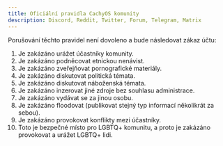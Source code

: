 ```yaml
---
title: Oficiální pravidla CachyOS komunity
description: Discord, Reddit, Twitter, Forum, Telegram, Matrix
---
```


Porušování těchto pravidel není dovoleno a bude následovat zákaz účtu:

1. Je zakázáno urážet účastníky komunity.
2. Je zakázáno podněcovat etnickou nenávist.
3. Je zakázáno zveřejňovat pornografické materiály.
4. Je zakázáno diskutovat politická témata.
5. Je zakázáno diskutovat náboženská témata.
6. Je zakázáno inzerovat jiné zdroje bez souhlasu administrace.
7. Je zakázáno vydávat se za jinou osobu.
8. Je zakázáno floodovat (publikovat stejný typ informací několikrát za sebou).
9. Je zakázáno provokovat konflikty mezi účastníky.
10. Toto je bezpečné místo pro LGBTQ+ komunitu, a proto je zakázáno provokovat a urážet LGBTQ+ lidi.
